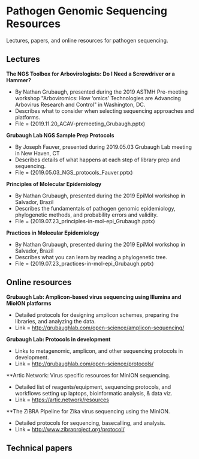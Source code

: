 # Pathogen Genomic Sequencing Resources
Lectures, papers, and online resources for pathogen sequencing.

## Lectures

**The NGS Toolbox for Arbovirologists: Do I Need a Screwdriver or a Hammer?**
- By Nathan Grubaugh, presented during the 2019 ASTMH Pre-meeting workshop "Arboviromics: How ‘omics’ Technologies are Advancing Arbovirus Research and Control" in Washington, DC.
- Describes what to consider when selecting sequencing approaches and platforms.
- File = (2019.11.20_ACAV-premeeting_Grubaugh.pptx)

**Grubaugh Lab NGS Sample Prep Protocols**
- By Joseph Fauver, presented during 2019.05.03 Grubaugh Lab meeting in New Haven, CT
- Describes details of what happens at each step of library prep and sequencing.
- File = (2019.05.03_NGS_protocols_Fauver.pptx)

**Principles of Molecular Epidemiology**
- By Nathan Grubaugh, presented during the 2019 EpiMol workshop in Salvador, Brazil
- Describes the fundamentals of pathogen genomic epidemiology, phylogenetic methods, and probability errors and validity.
- File = (2019.07.23_principles-in-mol-epi_Grubaugh.pptx)

**Practices in Molecular Epidemiology**
- By Nathan Grubaugh, presented during the 2019 EpiMol workshop in Salvador, Brazil
- Describes what you can learn by reading a phylogenetic tree.
- File = (2019.07.23_practices-in-mol-epi_Grubaugh.pptx)

## Online resources

**Grubaugh Lab: Amplicon-based virus sequencing using Illumina and MioION platforms**
- Detailed protocols for designing amplicon schemes, preparing the libraries, and analyzing the data.
- Link = http://grubaughlab.com/open-science/amplicon-sequencing/

**Grubaugh Lab: Protocols in development**
- Links to metagenomic, amplicon, and other sequencing protocols in development.
- Link = http://grubaughlab.com/open-science/protocols/

**Artic Network: Virus specific resources for MinION sequencing.
- Detailed list of reagents/equipment, sequencing protocols, and workflows setting up laptops, bioinformatic analysis, & data viz. 
- Link = https://artic.network/resources

**The ZiBRA Pipeline for Zika virus sequencing using the MinION.
- Detailed protocols for sequencing, basecalling, and analysis.
- Link = http://www.zibraproject.org/protocol/

## Technical papers
